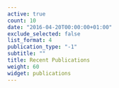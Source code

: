 ```yaml
---
active: true
count: 10
date: "2016-04-20T00:00:00+01:00"
exclude_selected: false
list_format: 4
publication_type: "-1"
subtitle: ""
title: Recent Publications
weight: 60
widget: publications
---
```



